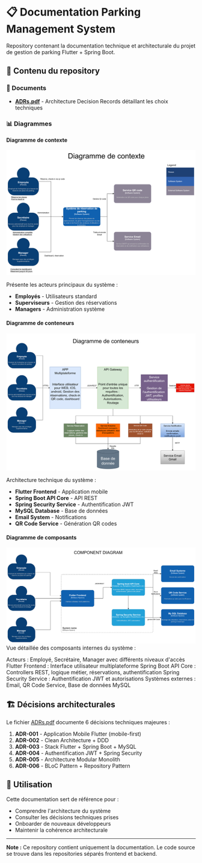 # 📋 Documentation Parking Management System

Repository contenant la documentation technique et architecturale du projet de gestion de parking Flutter + Spring Boot.

## 📁 Contenu du repository

### 📄 Documents
- **[ADRs.pdf](ADRs.pdf)** - Architecture Decision Records détaillant les choix techniques

### 📊 Diagrammes

#### Diagramme de contexte
![Diagramme de contexte](Diagramme_context.png)

Présente les acteurs principaux du système :
- **Employés** - Utilisateurs standard
- **Superviseurs** - Gestion des réservations  
- **Managers** - Administration système

#### Diagramme de conteneurs
![Diagramme de conteneurs](Diagramme_conteneurs.png)

Architecture technique du système :
- **Flutter Frontend** - Application mobile
- **Spring Boot API Core** - API REST
- **Spring Security Service** - Authentification JWT
- **MySQL Database** - Base de données
- **Email System** - Notifications
- **QR Code Service** - Génération QR codes

#### Diagramme de composants
![Diagramme de comosants](Diagramme_component.png)
Vue détaillée des composants internes du système :

Acteurs : Employé, Secrétaire, Manager avec différents niveaux d'accès
Flutter Frontend : Interface utilisateur multiplateforme
Spring Boot API Core : Controllers REST, logique métier, réservations, authentification
Spring Security Service : Authentification JWT et autorisations
Systèmes externes : Email, QR Code Service, Base de données MySQL

## 🏗️ Décisions architecturales

Le fichier [ADRs.pdf](ADRs.pdf) documente 6 décisions techniques majeures :

1. **ADR-001** - Application Mobile Flutter (mobile-first)
2. **ADR-002** - Clean Architecture + DDD
3. **ADR-003** - Stack Flutter + Spring Boot + MySQL
4. **ADR-004** - Authentification JWT + Spring Security
5. **ADR-005** - Architecture Modular Monolith
6. **ADR-006** - BLoC Pattern + Repository Pattern

## 📖 Utilisation

Cette documentation sert de référence pour :
- Comprendre l'architecture du système
- Consulter les décisions techniques prises
- Onboarder de nouveaux développeurs
- Maintenir la cohérence architecturale

---

**Note :** Ce repository contient uniquement la documentation. Le code source se trouve dans les repositories séparés frontend et backend.
